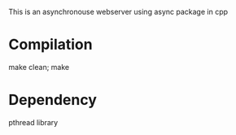 This is an asynchronouse webserver using async package in cpp

Compilation
================
make clean; make 

Dependency
===========
pthread library